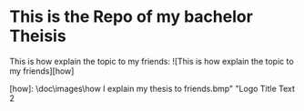 # This is the Repo of my bachelor Theisis

This is how explain the topic to my friends:
![This is how explain the topic to my friends][how]

[//]: # (LINKS)


[//]: # (IMAGES)

[how]: \doc\images\how I explain my thesis to friends.bmp" "Logo Title Text 2
